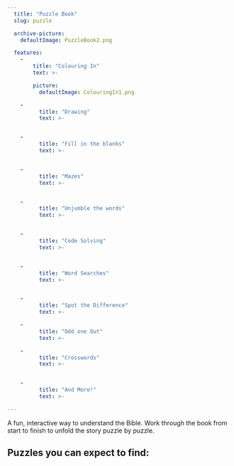 ```yaml
---
  title: "Puzzle Book"
  slug: puzzle

  archive-picture:
    defaultImage: PuzzleBook2.png

  features:
    -
        title: "Colouring In"
        text: >-

        picture:
          defaultImage: ColouringIn1.png

    -
          title: "Drawing"
          text: >-


    -
          title: "Fill in the blanks"
          text: >-


    -
          title: "Mazes"
          text: >-


    -
          title: "Unjumble the words"
          text: >-


    -
          title: "Code Solving"
          text: >-


    -
          title: "Word Searches"
          text: >-


    -
          title: "Spot the Difference"
          text: >-

    -
          title: "Odd one Out"
          text: >-

    -
          title: "Crosswords"
          text: >-


    -
          title: "And More!"
          text: >-

---
```

A fun, interactive way to understand the Bible. Work through the book from start to finish to unfold the story puzzle by puzzle.<!--more-->

## Puzzles you can expect to find: ##
